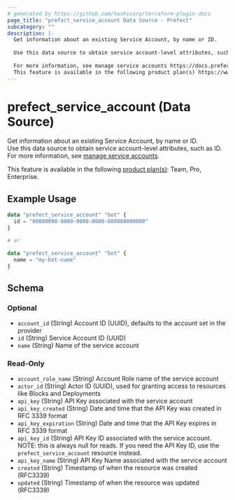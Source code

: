 ```yaml
---
# generated by https://github.com/hashicorp/terraform-plugin-docs
page_title: "prefect_service_account Data Source - Prefect"
subcategory: ""
description: |-
  Get information about an existing Service Account, by name or ID.
  
  Use this data source to obtain service account-level attributes, such as ID.
  
  For more information, see manage service accounts https://docs.prefect.io/v3/manage/cloud/manage-users/service-accounts.
  This feature is available in the following product plan(s) https://www.prefect.io/pricing: Team, Pro, Enterprise.
---
```


# prefect_service_account (Data Source)

Get information about an existing Service Account, by name or ID.
<br>
Use this data source to obtain service account-level attributes, such as ID.
<br>
For more information, see [manage service accounts](https://docs.prefect.io/v3/manage/cloud/manage-users/service-accounts).


This feature is available in the following [product plan(s)](https://www.prefect.io/pricing): Team, Pro, Enterprise.

## Example Usage

```terraform
data "prefect_service_account" "bot" {
  id = "00000000-0000-0000-0000-000000000000"
}

# or

data "prefect_service_account" "bot" {
  name = "my-bot-name"
}
```

<!-- schema generated by tfplugindocs -->
## Schema

### Optional

- `account_id` (String) Account ID (UUID), defaults to the account set in the provider
- `id` (String) Service Account ID (UUID)
- `name` (String) Name of the service account

### Read-Only

- `account_role_name` (String) Account Role name of the service account
- `actor_id` (String) Actor ID (UUID), used for granting access to resources like Blocks and Deployments
- `api_key` (String) API Key associated with the service account
- `api_key_created` (String) Date and time that the API Key was created in RFC 3339 format
- `api_key_expiration` (String) Date and time that the API Key expires in RFC 3339 format
- `api_key_id` (String) API Key ID associated with the service account. NOTE: this is always null for reads. If you need the API Key ID, use the `prefect_service_account` resource instead.
- `api_key_name` (String) API Key Name associated with the service account
- `created` (String) Timestamp of when the resource was created (RFC3339)
- `updated` (String) Timestamp of when the resource was updated (RFC3339)
